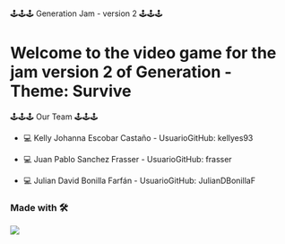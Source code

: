  <!-- <img align="center" src="https://www.software-mantenimiento.com/wp-content/uploads/2021/01/la-diferencia-entre-el-desarrollo-de-software-6.jpg"> -->


 🕹️🕹️🕹️ Generation Jam - version 2 🕹️🕹️🕹️

# Welcome to the video game for the jam version 2 of Generation - Theme: Survive

🕹️🕹️🕹️ Our Team 🕹️🕹️🕹️

- 💻 Kelly Johanna Escobar Castaño - UsuarioGitHub: kellyes93

- 💻 Juan Pablo Sanchez Frasser - UsuarioGitHub: frasser

- 💻 Julian David Bonilla Farfán - UsuarioGitHub: JulianDBonillaF


### Made with 🛠 

<img align="center" src="https://upload.wikimedia.org/wikipedia/commons/thumb/1/19/Unity_Technologies_logo.svg/2560px-Unity_Technologies_logo.svg.png">



